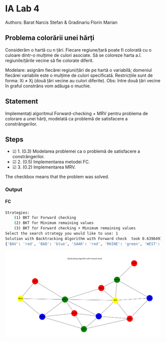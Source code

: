 # IA Lab 4

Authors: Barat Narcis Stefan & Gradinariu Florin Marian

## Problema colorării unei hărți
Considerăm o hartă cu n țări. Fiecare regiune/țară poate fi colorată cu o culoare dintr-o mulțime de culori asociate. Să se coloreze harta a.î. regiunile/țările vecine să fie colorate diferit.

Modelare: asignăm fiecărei regiuni/țări de pe hartă o variabilă; domeniul fiecărei variabile este o mulțime de culori specificată. Restricțiile sunt de forma: Xi ≠ Xj (două țări vecine au culori diferite). Obs: între două țări vecine în graful constrâns vom adăuga o muchie.

## Statement

Implementați algoritmul Forward-checking + MRV pentru problema de colorare a unei hărți, modelată ca problemă de satisfacere a constrângerilor.

## Steps

- &#9745; 1. (0.3) Modelarea problemei ca o problemă de satisfacere a  constrângerilor.
- &#9745; 2. (0.5) Implementarea metodei FC.
- &#9745; 3. (0.2) Implementarea MRV.

The checkbox means that the problem was solved.

### Output

#### FC

```bash
Strategies:
	(1) BKT for Forward checking
	(2) BKT for Minimum remaining values
	(3) BKT for Forward checking + Minimum remaining values
Select the search strategy you would like to use: 1
Solution with Backtracking Algorithm with Forward check  took 0.6396491527557373 sec and 109072 checks
{'BAV': 'red', 'BAD': 'blue', 'SAAR': 'red', 'RHINE': 'green', 'WEST': 'red', 'HES': 'yellow', 'THUR': 'blue', 'SAX': 'green', 'SAXAN': 'red', 'LOWSAX': 'green', 'HOLS': 'red', 'BRAND': 'blue', 'MECK': 'yellow'}
```
![output.png](output.png)
